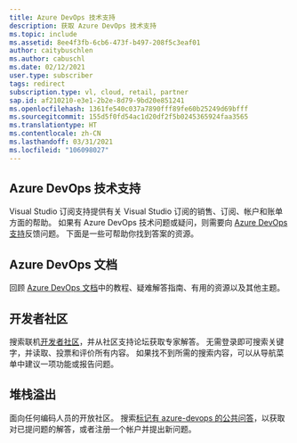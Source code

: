 ```yaml
---
title: Azure DevOps 技术支持
description: 获取 Azure DevOps 技术支持
ms.topic: include
ms.assetid: 8ee4f3fb-6cb6-473f-b497-208f5c3eaf01
author: caitybuschlen
ms.author: cabuschl
ms.date: 02/12/2021
user.type: subscriber
tags: redirect
subscription.type: vl, cloud, retail, partner
sap.id: af210210-e3e1-2b2e-8d79-9bd20e851241
ms.openlocfilehash: 1361fe540c037a7890fff89fe60b25249d69bfff
ms.sourcegitcommit: 155d5f0fd54ac1d20df2f5b0245365924faa3565
ms.translationtype: HT
ms.contentlocale: zh-CN
ms.lasthandoff: 03/31/2021
ms.locfileid: "106098027"
---
```

## <a name="azure-devops-technical-support"></a>Azure DevOps 技术支持  

Visual Studio 订阅支持提供有关 Visual Studio 订阅的销售、订阅、帐户和账单方面的帮助。 如果有 Azure DevOps 技术问题或疑问，则需要向 [Azure DevOps 支持](https://azure.microsoft.com/support/devops/)反馈问题。 下面是一些可帮助你找到答案的资源。

## <a name="azure-devops-documentation"></a>Azure DevOps 文档 

回顾 [Azure DevOps 文档](https://docs.microsoft.com/azure/devops/?view=azure-devops&preserve-view=true)中的教程、疑难解答指南、有用的资源以及其他主题。

## <a name="developer-community"></a>开发者社区

搜索联机[开发者社区](https://developercommunity.visualstudio.com/spaces/21/index.html)，并从社区支持论坛获取专家解答。 无需登录即可搜索关键字，并读取、投票和评价所有内容。 如果找不到所需的搜索内容，可以从导航菜单中建议一项功能或报告问题。 

## <a name="stack-overflow"></a>堆栈溢出

面向任何编码人员的开放社区。 搜索[标记有 azure-devops 的公共问答](https://stackoverflow.com/questions/tagged/azure-devops?tab=Newest)，以获取对已提问题的解答，或者注册一个帐户并提出新问题。 
